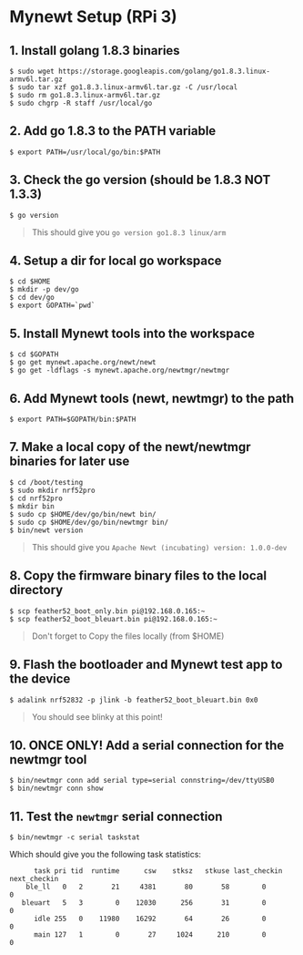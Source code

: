 # Mynewt Setup (RPi 3)

## 1. Install golang 1.8.3 binaries
```
$ sudo wget https://storage.googleapis.com/golang/go1.8.3.linux-armv6l.tar.gz
$ sudo tar xzf go1.8.3.linux-armv6l.tar.gz -C /usr/local
$ sudo rm go1.8.3.linux-armv6l.tar.gz
$ sudo chgrp -R staff /usr/local/go
```

## 2. Add go 1.8.3 to the PATH variable
```
$ export PATH=/usr/local/go/bin:$PATH
```

## 3. Check the go version (should be 1.8.3 NOT 1.3.3)
```
$ go version
```
> This should give you `go version go1.8.3 linux/arm`

## 4. Setup a dir for local go workspace
```
$ cd $HOME
$ mkdir -p dev/go
$ cd dev/go
$ export GOPATH=`pwd`
```

## 5. Install Mynewt tools into the workspace
```
$ cd $GOPATH
$ go get mynewt.apache.org/newt/newt
$ go get -ldflags -s mynewt.apache.org/newtmgr/newtmgr
```

## 6. Add Mynewt tools (newt, newtmgr) to the path
```
$ export PATH=$GOPATH/bin:$PATH
```

## 7. Make a local copy of the newt/newtmgr binaries for later use
```
$ cd /boot/testing
$ sudo mkdir nrf52pro
$ cd nrf52pro
$ mkdir bin
$ sudo cp $HOME/dev/go/bin/newt bin/
$ sudo cp $HOME/dev/go/bin/newtmgr bin/
$ bin/newt version
```
> This should give you `Apache Newt (incubating) version: 1.0.0-dev`

## 8. Copy the firmware binary files to the local directory
```
$ scp feather52_boot_only.bin pi@192.168.0.165:~
$ scp feather52_boot_bleuart.bin pi@192.168.0.165:~
```
> Don't forget to Copy the files locally (from $HOME)

## 9. Flash the bootloader and Mynewt test app to the device
```
$ adalink nrf52832 -p jlink -b feather52_boot_bleuart.bin 0x0
```
> You should see blinky at this point!

## 10. ONCE ONLY! Add a serial connection for the newtmgr tool
```
$ bin/newtmgr conn add serial type=serial connstring=/dev/ttyUSB0
$ bin/newtmgr conn show
```

## 11. Test the `newtmgr` serial connection
```
$ bin/newtmgr -c serial taskstat
```
Which should give you the following task statistics:
```
      task pri tid  runtime      csw    stksz   stkuse last_checkin next_checkin
    ble_ll   0   2       21     4381       80       58        0        0
   bleuart   5   3        0    12030      256       31        0        0
      idle 255   0    11980    16292       64       26        0        0
      main 127   1        0       27     1024      210        0        0
```
